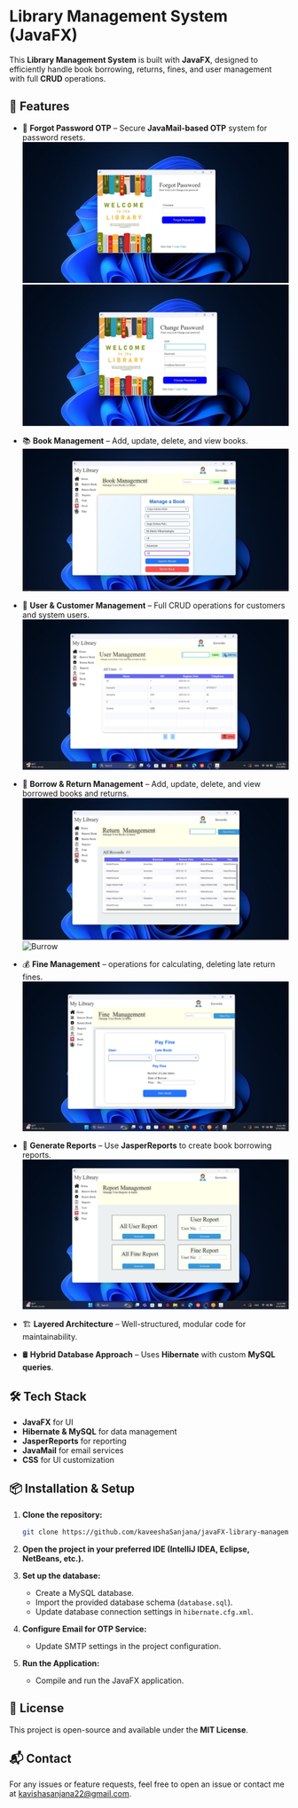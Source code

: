 # Library Management System (JavaFX)

This **Library Management System** is built with **JavaFX**, designed to efficiently handle book borrowing, returns, fines, and user management with full **CRUD** operations.

## 🚀 Features
- 📧 **Forgot Password OTP** – Secure **JavaMail-based OTP** system for password resets.  
  ![OTP System](img_readme/firgot_password_page.jpg)
  ![Change Password](img_readme/change_password_page.jpg)
- 📚 **Book Management** – Add, update, delete, and view books.  
  ![Book Management](img_readme/update_book_page.jpg)
- 👤 **User & Customer Management** – Full CRUD operations for customers and system users.  
  ![User Management](img_readme/User_Management.jpg)
- 🔄 **Borrow & Return Management** – Add, update, delete, and view borrowed books and returns.  
  ![Return](img_readme/book_return._pagepng.jpg)
  ![Burrow](img_readme/book_burrow._pagepng.jpg)
- 💰 **Fine Management** –  operations for calculating, deleting late return fines.  
  ![Fine Management](img_readme/FIne_Pay.jpg)
- 📑 **Generate Reports** – Use **JasperReports** to create book borrowing reports.  
  ![Report Generation](img_readme/Report.jpg)

- 🏗️ **Layered Architecture** – Well-structured, modular code for maintainability.  
- 🛢️ **Hybrid Database Approach** – Uses **Hibernate** with custom **MySQL queries**.  

## 🛠️ Tech Stack
- **JavaFX** for UI  
- **Hibernate & MySQL** for data management  
- **JasperReports** for reporting  
- **JavaMail** for email services  
- **CSS** for UI customization  

## 📦 Installation & Setup

1. **Clone the repository:**  
   ```sh
   git clone https://github.com/kaveeshaSanjana/javaFX-library-management-system.git
   ```

2. **Open the project in your preferred IDE (IntelliJ IDEA, Eclipse, NetBeans, etc.).**

3. **Set up the database:**  
   - Create a MySQL database.
   - Import the provided database schema (`database.sql`).
   - Update database connection settings in `hibernate.cfg.xml`.

4. **Configure Email for OTP Service:**  
   - Update SMTP settings in the project configuration.

5. **Run the Application:**  
   - Compile and run the JavaFX application.

## 📜 License
This project is open-source and available under the **MIT License**.

## 📬 Contact
For any issues or feature requests, feel free to open an issue or contact me at kavishasanjana22@gmail.com.
